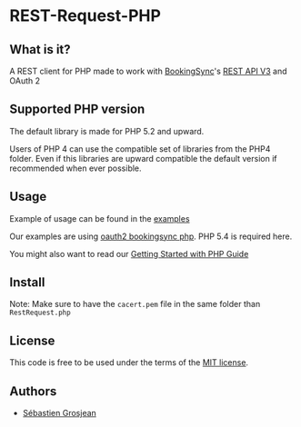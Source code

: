 # REST-Request-PHP

## What is it?

A REST client for PHP made to work with [BookingSync][bs]'s [REST API V3][api] and OAuth 2

## Supported PHP version

The default library is made for PHP 5.2 and upward.

Users of PHP 4 can use the compatible set of libraries from the PHP4 folder. Even if this libraries are upward compatible the default version if recommended when ever possible.

## Usage

Example of usage can be found in the [examples][examples]

Our examples are using [oauth2 bookingsync php](https://github.com/BookingSync/oauth2-bookingsync-php). PHP 5.4 is required here.

You might also want to read our [Getting Started with PHP Guide](http://developers.bookingsync.com/guides/getting-started-with-php/)

## Install

Note: Make sure to have the `cacert.pem` file in the same folder than `RestRequest.php`

## License

This code is free to be used under the terms of the [MIT license][mit].

## Authors

* [Sébastien Grosjean][zencocoon]

[api]: http://developers.bookingsync.com/
[examples]: https://github.com/BookingSync/rest-request-php/tree/master/examples/api-v3
[bs]:  http://www.bookingsync.com
[mit]:http://www.opensource.org/licenses/mit-license.php
[i]:  https://github.com/BookingSync/rest-request-php/issues
[zencocoon]: https://github.com/ZenCocoon
